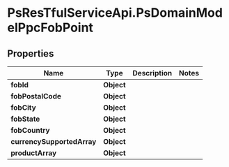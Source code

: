 # PsResTfulServiceApi.PsDomainModelPpcFobPoint

## Properties
Name | Type | Description | Notes
------------ | ------------- | ------------- | -------------
**fobId** | **Object** |  | 
**fobPostalCode** | **Object** |  | 
**fobCity** | **Object** |  | 
**fobState** | **Object** |  | 
**fobCountry** | **Object** |  | 
**currencySupportedArray** | **Object** |  | 
**productArray** | **Object** |  | 
